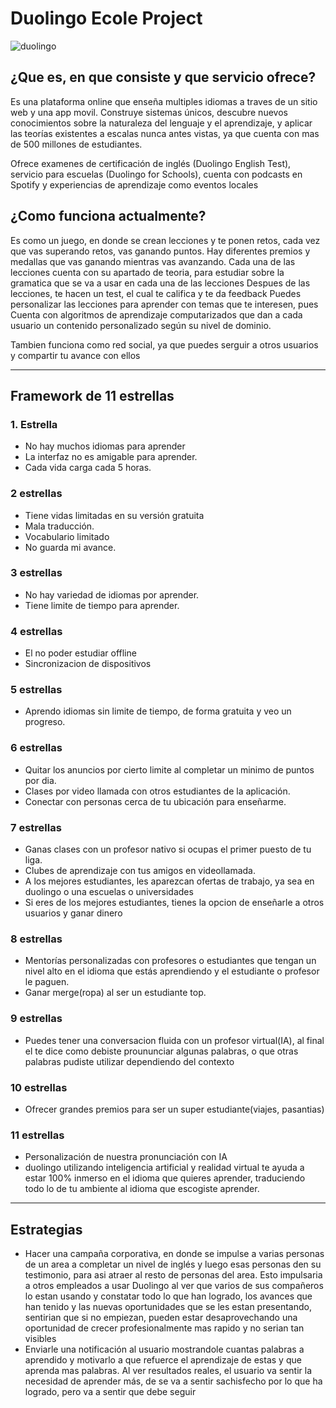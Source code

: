 # Duolingo Ecole Project 
![duolingo](https://aprenderactivo.com/wp-content/uploads/2020/05/duolingo-282167.png)

## ¿Que es, en que consiste y que servicio ofrece?

Es una plataforma online que enseña multiples idiomas a traves de un sitio web y una app movil. Construye sistemas únicos, 
descubre nuevos conocimientos sobre la naturaleza del lenguaje y el aprendizaje, y aplicar las teorías existentes a escalas 
nunca antes vistas, ya que cuenta con mas de 500 millones de estudiantes.

Ofrece examenes de certificación de inglés (Duolingo English Test), servicio para escuelas (Duolingo for Schools), cuenta con 
podcasts en Spotify y experiencias de aprendizaje como eventos locales

## ¿Como funciona actualmente?

Es como un juego, en donde se crean lecciones y te ponen retos, cada vez que vas superando retos, vas ganando puntos. Hay 
diferentes premios y medallas que vas ganando mientras vas avanzando.
Cada una de las lecciones cuenta con su apartado de teoria, para estudiar sobre la gramatica que se va a usar en cada una de las lecciones
Despues de las lecciones, te hacen un test, el cual te califica y te da feedback
Puedes personalizar las lecciones para aprender con temas que te interesen, pues Cuenta con algoritmos de aprendizaje computarizados que 
dan a cada usuario un contenido personalizado según su nivel de dominio.

Tambien funciona como red social, ya que puedes serguir a otros usuarios y compartir tu avance con ellos

***
## Framework de 11 estrellas

### 1. Estrella

* No hay muchos idiomas para aprender
* La interfaz no es amigable para aprender.
* Cada vida carga cada 5 horas.

### 2 estrellas

* Tiene vidas limitadas en su versión gratuita
* Mala traducción.
* Vocabulario limitado
* No guarda mi avance.

### 3 estrellas

* No hay variedad de idiomas por aprender.
* Tiene limite de tiempo para aprender.

### 4 estrellas

* El no poder estudiar offline
* Sincronizacion de dispositivos

### 5 estrellas

* Aprendo idiomas sin limite de tiempo, de forma gratuita y veo un progreso.

### 6 estrellas

* Quitar los anuncios por cierto limite al completar un minimo de puntos por dia.
* Clases por video llamada con otros estudiantes de la aplicación.
* Conectar con personas cerca de tu ubicación para enseñarme.

### 7 estrellas

* Ganas clases con un profesor nativo si ocupas el primer puesto de tu liga.
* Clubes de aprendizaje con tus amigos en videollamada.
* A los mejores estudiantes, les aparezcan ofertas de trabajo, ya sea en duolingo o una escuelas o universidades
* Si eres de los mejores estudiantes, tienes la opcion de enseñarle a otros usuarios y ganar dinero

### 8 estrellas

* Mentorías personalizadas con profesores o estudiantes que tengan un nivel alto en el idioma que estás aprendiendo y el estudiante o profesor le paguen. 
* Ganar merge(ropa) al ser un estudiante top. 

### 9 estrellas

* Puedes tener una conversacion fluida con un profesor virtual(IA), al final el te dice como debiste proununciar algunas palabras, o que otras palabras pudiste utilizar dependiendo del contexto

### 10 estrellas

* Ofrecer grandes premios para ser un super estudiante(viajes, pasantias)

### 11 estrellas

* Personalización de nuestra pronunciación con IA
* duolingo utilizando inteligencia artificial y realidad virtual te ayuda a estar 100% inmerso en el idioma que quieres aprender, traduciendo todo lo de tu ambiente al idioma que escogiste aprender.

***
## Estrategias

- Hacer una campaña corporativa, en donde se impulse a varias personas de un area a completar un nivel de inglés y luego esas personas den su testimonio, para asi atraer al resto de personas del area. Esto impulsaria a otros empleados a usar Duolingo al ver que varios de sus compañeros lo estan usando y constatar todo lo que han logrado, los avances que han tenido y las nuevas oportunidades que se les estan presentando, sentirian que si no empiezan, pueden estar desaprovechando una oportunidad de crecer profesionalmente mas rapido y no serian tan visibles
- Enviarle una notificación al usuario mostrandole cuantas palabras a aprendido y motivarlo a que refuerce el aprendizaje de estas y que aprenda mas palabras. Al ver resultados reales, el usuario va sentir la necesidad de aprender más, de se va a sentir sachisfecho por lo que ha logrado, pero va a sentir que debe seguir
